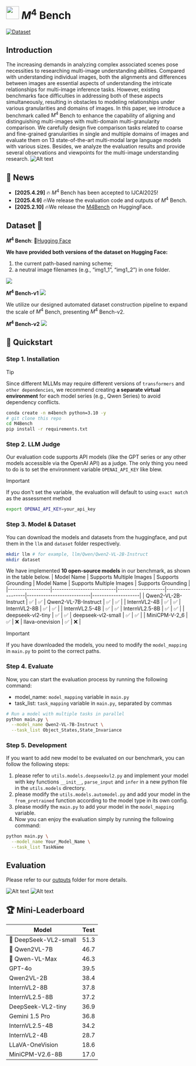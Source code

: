 # <img src="assets/M4Bench.png" width="35" /> $M^4$ Bench
[![Dataset](https://img.shields.io/badge/Dataset-Hugging_Face-CFAFD4)](https://huggingface.co/datasets/Anonymous8976/M4Bench) 


## Introduction
The increasing demands in analyzing complex associated scenes pose necessities to researching multi-image understanding abilities. 
Compared with understanding individual images, both the alignments and differences between images are essential aspects of understanding the intricate relationships for multi-image inference tasks. 
However, existing benchmarks face difficulties in addressing both of these aspects simultaneously, resulting in obstacles to modeling relationships under various granularities and domains of images. 
In this paper, we introduce a benchmark called $M^4$ Bench to enhance the capability of aligning and distinguishing multi-images with multi-domain multi-granularity comparison. 
We carefully design five comparison tasks related to coarse and fine-grained granularities in single and multiple domains of images and evaluate them on 13 state-of-the-art multi-modal large language models with various sizes. 
Besides, we analyze the evaluation results and provide several observations and viewpoints for the multi-image understanding research.
![Alt text](assets/all.png)

## 📰 News
* **[2025.4.29]** 🔥 $M^4$ Bench has been accepted to IJCAI2025!
* **[2025.4.9]**  🔥We release the evaluation code and outputs of $M^4$ Bench.
* **[2025.2.10]**  🔥We release the [M4Bench](https://huggingface.co/datasets/Anonymous8976/M4Bench) on HuggingFace.


## Dataset 🌟
**$M^4$ Bench**: 🤗[Hugging Face](https://huggingface.co/datasets/Anonymous8976/M4Bench)

**We have provided both versions of the dataset on Hugging Face:**
1. the current path-based naming scheme;
2. a neutral image filenames (e.g., “img1_1”, “img1_2”) in one folder.

<img src="assets/comparison.png" />

**$M^4$ Bench-v1**
<img src="assets/statistics.png" />

We utilize our designed automated dataset construction pipeline to expand the scale of $M^4$ Bench, presenting $M^4$ Bench-v2.

**$M^4$ Bench-v2**
<img src="assets/statisticsv2.png" />

## 🚀 Quickstart
### Step 1. Installation
> [!TIP] 
> Since different MLLMs may require different versions of `transformers` and `other dependencies`, we recommend creating **a separate virtual environment** for each model series (e.g., Qwen Series) to avoid dependency conflicts.
```bash
conda create -n m4bench python=3.10 -y
# git clone this repo
cd M4Bench
pip install -r requirements.txt
```
### Step 2. LLM Judge
Our evaluation code supports API models (like the GPT series or any other models accessible via the OpenAI API) as a judge. The only thing you need to do is to set the environment variable `OPENAI_API_KEY` like blew.
> [!IMPORTANT]
> If you don't set the variable, the evaluation will default to using `exact match` as the assessment method
```bash
export OPENAI_API_KEY=your_api_key
```
### Step 3. Model & Dataset
You can download the models and datasets from the huggingface, and put them in the `llm` and `dataset` folder respectively.
```bash
mkdir llm # for example, llm/Qwen/Qwen2-VL-2B-Instruct
mkdir dataset
```
We have implemented **10 open-source models** in our benchmark, as shown in the table below.
| Model Name       | Supports Multiple Images | Supports Grounding | Model Name       | Supports Multiple Images | Supports Grounding |
|------------------|---------------------------|--------------------|------------------|---------------------------|--------------------|
| Qwen2-VL-2B-Instruct     |   ✅                       | ✅                | Qwen2-VL-7B-Instruct             | ✅                         | ✅          |
| InternVL2-4B     |   ✅                       | ✅                | InternVL2-8B            | ✅                         | ✅          |
| InternVL2.5-4B     |   ✅                       | ✅                | InternVL2.5-8B            | ✅                         | ✅          |
| deepseek-vl2-tiny     |   ✅                       | ✅                | deepseek-vl2-small            | ✅                         | ✅          |
| MiniCPM-V-2_6     |   ✅                       | ❌                | llava-onevision            | ✅                         | ❌          |
> [!IMPORTANT]
> If you have downloaded the models, you need to modify the `model_mapping` in `main.py` to point to the correct paths.
### Step 4. Evaluate
Now, you can start the evaluation process by running the following command:
- model_name: `model_mapping` variable in `main.py`
- task_list: `task_mapping` variable in `main.py`, separated by commas
```bash
# Run a model with multiple tasks in parallel
python main.py \
  --model_name Qwen2-VL-7B-Instruct \
  --task_list Object_States,State_Invariance
```
### Step 5. Development
If you want to add new model to be evaluated on our benchmark, you can follow the following steps:
1. please refer to `utils.models.deepseekvl2.py` and implement your model with key functions `__init__`, `parse_input` and `infer` in a new python file in the `utils.models` directory.
2. please modify the `utils.models.automodel.py` and add your model in the `from_pretrained` function according to the model type in its own config.
3. please modify the `main.py` to add your model in the `model_mapping` variable.
4. Now you can enjoy the evaluation simply by running the following command:
```bash
python main.py \
  --model_name Your_Model_Name \
  --task_list TaskName
```

## Evaluation
Please refer to our [outputs](outputs) folder for more details.

![Alt text](assets/outputs.png)
![Alt text](assets/radargram.png)

## 🏆 Mini-Leaderboard
| Model                      |     Test    | 
|----------------------------|:-----------:|
|🏅 DeepSeek-VL2-small       |     51.3    | 
|🥈 Qwen2VL-7B               |     46.7    |  
|🥉 Qwen-VL-Max              |     46.3    |  
| GPT-4o                     |     39.5    |  
| Qwen2VL-2B                 |     38.4    | 
| InternVL2-8B               |     37.8    | 
| InternVL2.5-8B             |     37.2    | 
| DeepSeek-VL2-tiny          |     36.9    |  
| Gemini 1.5 Pro             |     36.8    | 
| InternVL2.5-4B             |     34.2    | 
| InternVL2-4B               |     28.7    |  
| LLaVA-OneVision            |     18.6    | 
| MiniCPM-V2.6-8B            |     17.0    | 
